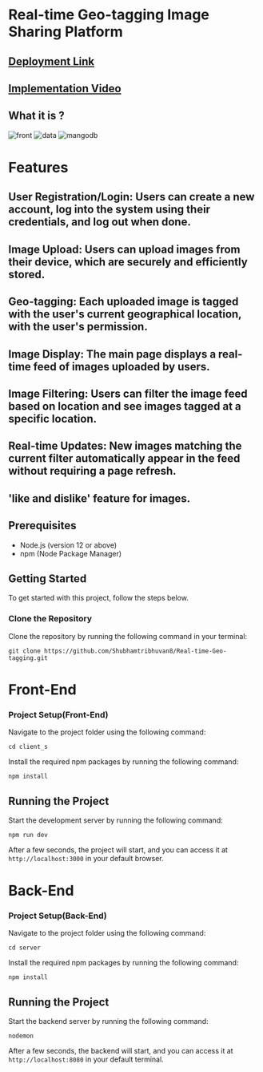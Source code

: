 # Real-time Geo-tagging Image Sharing Platform
## [Deployment Link](https://real-time-geo-tagging.vercel.app/)

## [Implementation  Video](https://drive.google.com/file/d/1NrYXF1Eh2NHhxjDiXay5pvGrCEb8gQGw/view?usp=sharing)

## What it is ?
![front](https://github.com/Shubhamtribhuvan8/Real-time-Geo-tagging/assets/106821254/ae9b0c8e-cc7f-44de-8c5a-413ea2365750)
![data](https://github.com/Shubhamtribhuvan8/Real-time-Geo-tagging/assets/106821254/d370afa0-3ff6-4f71-ac17-7f1ed802309c)
![mangodb](https://github.com/Shubhamtribhuvan8/Real-time-Geo-tagging/assets/106821254/c07f8f0f-71ba-47b2-94b8-be39d88595ca)


# Features

## User Registration/Login: Users can create a new account, log into the system using their credentials, and log out when done.
## Image Upload: Users can upload images from their device, which are securely and efficiently stored.
## Geo-tagging: Each uploaded image is tagged with the user's current geographical location, with the user's permission.
## Image Display: The main page displays a real-time feed of images uploaded by users.
## Image Filtering: Users can filter the image feed based on location and see images tagged at a specific location.
## Real-time Updates: New images matching the current filter automatically appear in the feed without requiring a page refresh.
## 'like and dislike' feature for images.

## Prerequisites

- Node.js (version 12 or above)
- npm (Node Package Manager)

## Getting Started

To get started with this project, follow the steps below.

### Clone the Repository

Clone the repository by running the following command in your terminal:

```git clone https://github.com/Shubhamtribhuvan8/Real-time-Geo-tagging.git```

# Front-End
### Project Setup(Front-End)

 Navigate to the project folder using the following command:
 
```cd client_s```

Install the required npm packages by running the following command:

```npm install``` 

## Running the Project

Start the development server by running the following command:

```npm run dev```

After a few seconds, the project will start, and you can access it at ```http://localhost:3000``` in your default browser.



# Back-End
### Project Setup(Back-End)

 Navigate to the project folder using the following command:
 
```cd server```

Install the required npm packages by running the following command:

```npm install``` 

## Running the Project

Start the backend server by running the following command:

```nodemon```

After a few seconds, the backend  will start, and you can access it at ```http://localhost:8080``` in your default terminal.
